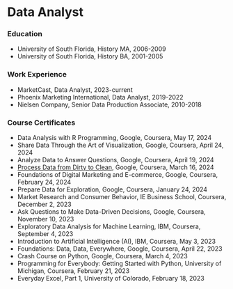 # Data Analyst

### Education
- University of South Florida, History MA, 2006-2009
- University of South Florida, History BA, 2001-2005
  
### Work Experience
- MarketCast, Data Analyst, 2023-current
- Phoenix Marketing International, Data Analyst, 2019-2022
- Nielsen Company, Senior Data Production Associate, 2010-2018

### Course Certificates
- Data Analysis with R Programming, Google, Coursera, May 17, 2024
- Share Data Through the Art of Visualization, Google, Coursera, April 24, 2024
- Analyze Data to Answer Questions, Google, Coursera, April 19, 2024
- [Process Data from Dirty to Clean](https://github.com/philip-hawkins-git/philip-hawkins-git.github.io/blob/main/docs/Coursera%207JQUQLQ3X4HJ.pdf), Google, Coursera, March 16, 2024
- Foundations of Digital Marketing and E-commerce, Google, Coursera, February 24, 2024
- Prepare Data for Exploration, Google, Coursera, January 24, 2024
- Market Research and Consumer Behavior, IE Business School, Coursera, December 2, 2023
- Ask Questions to Make Data-Driven Decisions, Google, Coursera, November 10, 2023
- Exploratory Data Analysis for Machine Learning, IBM, Coursera, September 4, 2023
- Introduction to Artificial Intelligence (AI), IBM, Coursera, May 3, 2023
- Foundations: Data, Data, Everywhere, Google, Coursera, April 22, 2023
- Crash Course on Python, Google, Coursera, March 4, 2023
- Programming for Everybody: Getting Started with Python, University of Michigan, Coursera, February 21, 2023
- Everyday Excel, Part 1, University of Colorado, February 18, 2023
